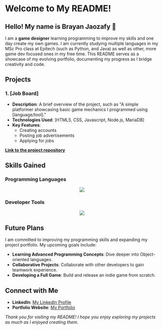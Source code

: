 # Welcome to My README!

## Hello! My name is Brayan Jaozafy 👋

I am a **game designer** learning programming to improve my skills and one day create my own games. I am currently studying multiple languages in my MSc Pro class at Epitech (such as Python, and Java) as well as other, more game dev focused ones in my free time. This README serves as a showcase of my evolving portfolio, documenting my progress as I bridge creativity and code.

## Projects

### 1. **[Job Board]**
- **Description**: A brief overview of the project, such as "A simple platformer showcasing basic game mechanics I programmed using [language/tool]."
- **Technologies Used**: [HTML5, CSS, Javascript, Node.js, MariaDB]
- **Key Features**:
  - Creating accounts
  - Posting job advertisements
  - Applying for jobs

**[Link to the project repository](https://github.com/BrayouJ/Projet_Job_Board)**

## Skills Gained
### **Programming Languages**
<p align="center">
  <a href="https://skillicons.dev">
    <img src="https://skillicons.dev/icons?i=js,html,css,py,java,cs&perline=3" />
  </a>
</p>

### **Developer Tools**
<p align="center">
  <a href="https://skillicons.dev">
   <img src="https://skillicons.dev/icons?i=express,mysql,postman,git,unity,unreal,godot,blender,ps,pr,ae,ai,obsidian,figma,notion&perline=4" />
  </a>
</p>

## Future Plans
I am committed to improving my programming skills and expanding my project portfolio. My upcoming goals include:
- **Learning Advanced Programming Concepts**: Dive deeper into Object-oriented languages.
- **Collaborative Projects**: Collaborate with other developers to gain teamwork experience.
- **Developing a Full Game**: Build and release an indie game from scratch.

## Connect with Me
- **LinkedIn**: [My LinkedIn Profile](https://www.linkedin.com/in/brayan-jaozafy/)
- **Portfolio Website**: [My Portfolio](https://brayoujao.wixsite.com/website)

*Thank you for visiting my README! I hope you enjoy exploring my projects as much as I enjoyed creating them.*
